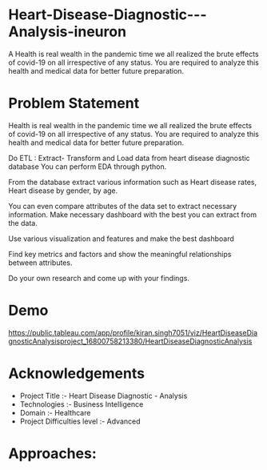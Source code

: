 # Heart-Disease-Diagnostic---Analysis-ineuron

A Health is real wealth in the pandemic time we all realized the brute effects of covid-19 on
all irrespective of any status. You are required to analyze this health and medical data for
better future preparation.

# Problem Statement

Health is real wealth in the pandemic time we all realized the brute effects of covid-19 on
all irrespective of any status. You are required to analyze this health and medical data for
better future preparation.

Do ETL : Extract- Transform and Load data from heart disease diagnostic database
You can perform EDA through python.

From the database extract various information such as Heart disease rates, Heart
disease by gender, by age.

You can even compare attributes of the data set to extract necessary information.
Make necessary dashboard with the best you can extract from the data.

Use various visualization and features and make the best dashboard

Find key metrics and factors and show the meaningful relationships between
attributes.

Do your own research and come up with your findings.

# Demo
https://public.tableau.com/app/profile/kiran.singh7051/viz/HeartDiseaseDiagnosticAnalysisproject_16800758213380/HeartDiseaseDiagnosticAnalysis

# Acknowledgements

* Project Title :- Heart Disease Diagnostic - Analysis
* Technologies :- Business Intelligence
* Domain :- Healthcare
* Project Difficulties level :- Advanced

# Approaches:



